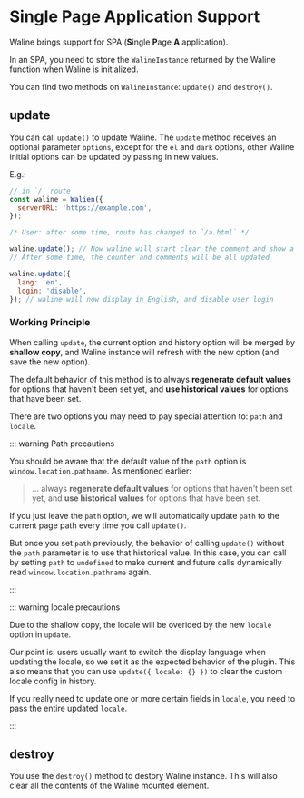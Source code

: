 # Single Page Application Support

Waline brings support for SPA (**S**ingle **P**age **A** application).

In an SPA, you need to store the `WalineInstance` returned by the Waline function when Waline is initialized.

You can find two methods on `WalineInstance`: `update()` and `destroy()`.

## update

You can call `update()` to update Waline. The `update` method receives an optional parameter `options`, except for the `el` and `dark` options, other Waline initial options can be updated by passing in new values.

E.g.:

```js
// in `/` route
const waline = Walien({
  serverURL: 'https://example.com',
});

/* User: after some time, route has changed to `/a.html` */

waline.update(); // Now waline will start clear the comment and show a loading state.
// After some time, the counter and comments will be all updated

waline.update({
  lang: 'en',
  login: 'disable',
}); // waline will now display in English, and disable user login
```

### Working Principle

When calling `update`, the current option and history option will be merged by **shallow copy**, and Waline instance will refresh with the new option (and save the new option).

The default behavior of this method is to always **regenerate default values** for options that haven't been set yet, and **use historical values** for options that have been set.

There are two options you may need to pay special attention to: `path` and `locale`.

::: warning Path precautions

You should be aware that the default value of the `path` option is `window.location.pathname`. As mentioned earlier:

> ... always **regenerate default values** for options that haven't been set yet, and **use historical values** for options that have been set.

If you just leave the `path` option, we will automatically update `path` to the current page path every time you call `update()`.

But once you set `path` previously, the behavior of calling `update()` without the `path` parameter is to use that historical value. In this case, you can call by setting `path` to `undefined` to make current and future calls dynamically read `window.location.pathname` again.

:::

::: warning locale precautions

Due to the shallow copy, the locale will be overided by the new `locale` option in `update`.

Our point is: users usually want to switch the display language when updating the locale, so we set it as the expected behavior of the plugin. This also means that you can use `update({ locale: {} })` to clear the custom locale config in history.

If you really need to update one or more certain fields in `locale`, you need to pass the entire updated `locale`.

:::

## destroy

You use the `destroy()` method to destory Waline instance. This will also clear all the contents of the Waline mounted element.
